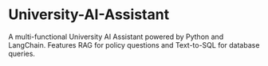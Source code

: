 # University-AI-Assistant
A multi-functional University AI Assistant powered by Python and LangChain. Features RAG for policy questions and Text-to-SQL for database queries.
